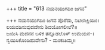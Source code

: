+++
title = "613 ನಯನಯುಗದಿಂ ಜಗವ"

+++
ನಯನಯುಗದಿಂ ಜಗವ ಪೊರೆದು, ನಿಟಿಲಾಕ್ಷಿಯಿಂ।  
ಲಯವಡಿಸುವುದದೇನು ಶಿವಯೋಗಲೀಲೆ?॥  
ಜಯಿಸಿ ಮದನನ ಬಳಿಕ ತನ್ನೊಡಲೊಳ್ ಉಮೆಯನ-।  
ನ್ವಯಿಸಿಕೊಂಡಿಹುದೇನು? - ಮಂಕುತಿಮ್ಮ॥  
